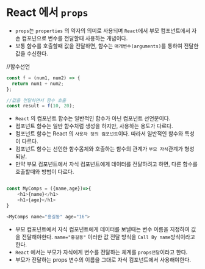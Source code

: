 # React 에서 `props`

- `props`는 `properties` 의 약자의 의미로 사용되며 `React`에서 부모 컴포넌트에서 자손 컴포넌으로 변수를 전달할때 사용하는 개념이다.
- 보통 함수를 호출할때 값을 전달하면, 함수는 `매개변수(arguments)`를 통하여 전달한 값을 수신한다.

//함수선언

```javascript
const f = (num1, num2) => {
  return num1 + num2;
};

//값을 전달하면서 함수 호출
const result = f(10, 20);
```

- `React` 의 컴포넌트 함수는 일반적인 함수가 아닌 컴포넌트 선언문이다.
- 컴포넌트 함수는 일반 함수처럼 생성을 하지만, 사용하는 용도가 다르다.
- 컴포넌트 함수는 React 의 `사용자 정의 컴포넌트`이다. 따라서 일반적인 함수와 특성이 다르다.
- 컴포넌트 함수는 선언한 함수몸체와 호출하는 함수의 관계가 `부모 자식`관계가 형성되낟.
- 만약 부모 컴포넌트에서 자식 컴포넌트에게 데이터를 전달하려고 하면, 다른 함수를 호출할때와 방법이 다르다.

```javascript

const MyComps = ({name,age})=>{
    <h1>{name}</h1>
    <h1>{age}</h1>
}

<MyComps name="홍길동" age="16">

```

- 부모 컴포넌트에서 자식 컴포넌트에게 데이터를 보낼때는 변수 이름을 지정하여 값을 전달해야한다. `name="홍길동"` 이러한 값 전달 방식을 `Call By name`방식이라고 한다.
- `React` 에서는 부모가 자식에게 변수를 전달하는 체계를 `props전달`이라고 한다.
- 부모가 전달하는 props 변수의 이름을 그대로 자식 컴포넌트에서 사용해야한다.
